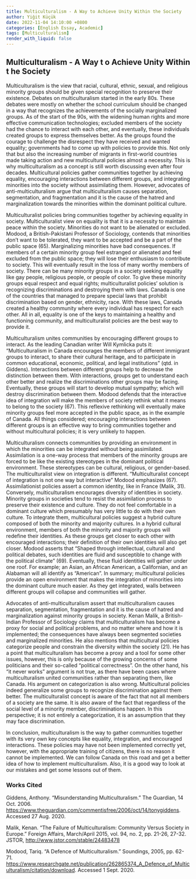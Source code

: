 ```yaml
---
title: Multiculturalism - A Way to Achieve Unity Within the Society
author: Yiğit Küçük
date: 2022-11-04 14:10:00 +0800
categories: [English Essay, Academic]
tags: [Multiculturalism]
render_with_liquid: false
---
```


## Multiculturalism - A Way t o Achieve Unity Within t he Society

Multiculturalism is the view that racial, cultural, ethnic, sexual, and religious minority groups should be given special recognition to preserve their existence.
Debates on multiculturalism started in the early 80s. These debates were mostly on whether the school curriculum should be changed in a way that recognizes the achievements of the socially marginalized groups. As of the start of the 90s, with the widening human rights and more effective communication technologies; excluded
members of the society had the chance to interact with each other, and eventually, these individuals created groups to express themselves better. As the groups found the courage to challenge the disrespect they have received and wanted equality; governments had to come up with policies to provide this. Not only that but also the increasing number of migrants in first-world countries made taking action and new multicultural policies almost a necessity. This is why multiculturalism as a concept is still worth discussing even after four decades. Multicultural policies gather communities together by achieving equality, encouraging interactions between
different groups, and integrating minorities into the society without assimilating them. However, advocates of anti-multiculturalism argue that multiculturalism causes separation, segmentation, and fragmentation and it is the cause of the hatred and marginalization towards the minorities within the dominant political culture.
 
Multiculturalist policies bring communities together by achieving equality in society. Multiculturalist view on equality is that it is a necessity to maintain peace within the society. Minorities do not want to be alienated or excluded. Modood, a British-Pakistani Professor of Sociology, contends that minorities don’t want to be tolerated, they want to be accepted and be a part of the public space (65).
Marginalizing minorities have bad consequences. If members of a certain minority group feel estranged or alienated and feel excluded from the public space; they will lose their enthusiasm to contribute to society. This will eventually result in the loss of many worthy members of society. There can be many minority groups in a society seeking equality like gay people, religious people, or people of color. To give these minority groups equal respect and equal rights; multiculturalist policies’ solution is
recognizing discriminations and destroying them with laws. Canada is one of the countries that managed to prepare special laws that prohibit discrimination based on gender, ethnicity, race. With these laws, Canada created a healthy community where every individual has respect for each other. All in all, equality is one of the keys to
maintaining a healthy and functioning community, and multiculturalist policies are the best way to provide it.

Multiculturalism unites communities by encouraging different groups to interact. As the leading Canadian writer Will Kymlicka puts it: “Multiculturalism in
Canada encourages the members of different immigrant groups to interact, to share their cultural heritage, and to participate in common educational, economic, political, and legal institutions” (qtd. in Giddens). Interactions between different groups help to decrease the distinction between them. With interactions, groups get to understand each other better and realize the discriminations other groups may be facing. Eventually, these groups will start to develop mutual sympathy; which will destroy discrimination between them. Modood defends that the interactive idea of integration will make the members of society rethink what it means to belong to the society (67). This reflexive rethinking will eventually make minority groups feel more accepted in the public space, as in the example of Canada. All things considered; encouraging interactions between different groups is an effective way to bring communities together and without multicultural policies; it is very unlikely to happen.

Multiculturalism connects communities by providing an environment in which the minorities can be integrated without being assimilated. Assimilation is a one-way process that members of the minority groups are forced to be like the existing stereotypes in the dominant political environment. These stereotypes can be cultural, religious, or gender-based. The multiculturalist view on integration is different.
“Multiculturalist concept of integration is not one way but interactive” Modood emphasizes (67). Assimilationist policies assert a common identity, like in France
(Malik, 31). Conversely, multiculturalism encourages diversity of identities in society. Minority groups in societies tend to resist the assimilation process to preserve their existence and culture. They do not feel comfortable in a dominant culture which presumably has very little to do with their own culture. To integrate them,
multicultural policies suggest a hybrid culture composed of both the minority and majority cultures. In a hybrid cultural environment, members of both the minority and majority groups will redefine their identities. As these groups get closer to each other with encouraged interactions; their definition of their own identities will also get closer. Modood asserts that “Shaped through intellectual, cultural and political debates, such identities are fluid and susceptible to change with the political climate” (69). Eventually, these fluid identities will gather under one roof. For example; an Asian, an African American, a Californian, and an Alabaman will all identify as “American”. In summary; multicultural policies provide an open environment that makes the integration of minorities into the dominant culture much easier. As they get integrated, walls between different groups will collapse and communities will gather.

Advocates of anti-multiculturalism assert that multiculturalism causes separation, segmentation, fragmentation and it is the cause of hatred and
marginalization against minority groups in society. Kenan Malik, a British-Indian Professor of Sociology claims that multiculturalism has become a proxy for social and political problems, and no matter where and how it is implemented; the consequences have always been segmented societies and marginalized minorities. He also mentions that multicultural policies categorize people and constrain the diversity within the society (21). He has a point that multiculturalism has become a proxy and a tool for some other issues, however, this is only because of the growing concerns of some politicians and their so-called “political correctness”. On the other hand, his “it never works” argument is not true, as there have been cases where multiculturalism united communities rather than separating them, like Canada. His argument on categorization is also wrong. Multicultural policies indeed generalize some groups to recognize discrimination against them better. The multiculturalist concept is aware of the fact that not all members of a society are the same. It is also aware of the fact that regardless of the social level of a minority member, discriminations happen. In this perspective; it is not entirely a categorization, it is an assumption that they may face discrimination.
 
In conclusion, multiculturalism is the way to gather communities together with its very own key concepts like equality, integration, and encouraged interactions.
These policies may have not been implemented correctly yet, however, with the appropriate training of citizens, there is no reason it cannot be implemented. We can follow Canada on this road and get a better idea of how to implement multiculturalism. Also, it is a good way to look at our mistakes and get some lessons out of them.


### Works Cited

Giddens, Anthony. “Misunderstanding Multiculturalism.” The Guardian, 14 Oct. 2006. https://www.theguardian.com/commentisfree/2006/oct/14/tonygiddens. Accessed 27 Aug. 2020.

Malik, Kenan. “The Failure of Multiculturalism: Community Versus Society in Europe.” Foreign Affairs, March/April 2015, vol. 94, no. 2, pp. 21-26, 27-32. JSTOR, http://www.jstor.com/stable/24483478

Modood, Tariq. “A Defence of Multiculturalism.” Soundings, 2005, pp. 62-71. https://www.researchgate.net/publication/262865374_A_Defence_of_Multiculturalism/citation/download. Accessed 1 Sept. 2020.

